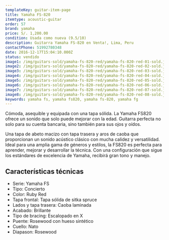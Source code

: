 ```yaml
---
templateKey: guitar-item-page
title: Yamaha FS-820
itemtype: acoustic-guitar
order: 57
brand: yamaha
price: S/. 1,200.00
condition: Usada como nueva (9.5/10)
description: Guitarra Yamaha FS-820 en Venta!, Lima, Peru
contactPhone: 51992780348
date: 2016-12-17T15:04:10.000Z
status: vendido
image1: /img/guitars-sold/yamaha-fs-820-red/yamaha-fs-820-red-01-sold.jpg
image2: /img/guitars-sold/yamaha-fs-820-red/yamaha-fs-820-red-02-sold.jpg
image3: /img/guitars-sold/yamaha-fs-820-red/yamaha-fs-820-red-03-sold.jpg
image4: /img/guitars-sold/yamaha-fs-820-red/yamaha-fs-820-red-04-sold.jpg
image5: /img/guitars-sold/yamaha-fs-820-red/yamaha-fs-820-red-05-sold.jpg
image6: /img/guitars-sold/yamaha-fs-820-red/yamaha-fs-820-red-06-sold.jpg
image7: /img/guitars-sold/yamaha-fs-820-red/yamaha-fs-820-red-07-sold.jpg
image8: /img/guitars-sold/yamaha-fs-820-red/yamaha-fs-820-red-08-sold.jpg
keywords: yamaha fs, yamaha fs820, yamaha fs-820, yamaha fg
---
```


Cómoda, asequible y equipada con una tapa sólida. La Yamaha FS820 ofrece un sonido que solo puede mejorar con la edad. Guitarra perfecta no solo para su cuenta bancaria, sino también para sus ojos y oídos. 

Una tapa de abeto macizo con tapa trasera y aros de caoba que proporcionan un sonido acústico clásico con mucha calidez y versatilidad. Ideal para una amplia gama de géneros y estilos, la FS820 es perfecta para aprender, mejorar y desarrollar la técnica. Con una configuración que sigue los estándares de excelencia de Yamaha, recibirá gran tono y manejo.

## Características técnicas

* Serie: Yamaha FS
* Tipo: Concierto
* Color: Ruby Red
* Tapa frontal: Tapa sólida de sitka spruce
* Lados y tapa trasera: Caoba laminada
* Acabado: Brillante
* Tipo de bracing: Escalopado en X
* Puente: Rosewood con hueso sintético
* Cuello: Nato
* Diapason: Rosewood
